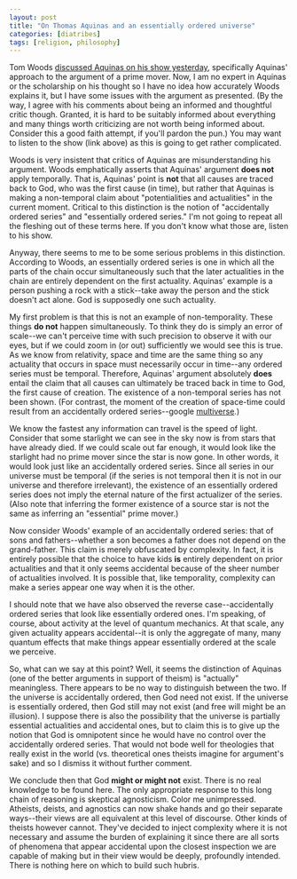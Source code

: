 ```yaml
---
layout: post
title: "On Thomas Aquinas and an essentially ordered universe"
categories: [diatribes]
tags: [religion, philosophy]
---
```

Tom Woods [discussed Aquinas on his show yesterday](http://tomwoods.com/blog/no-youre-not-a-dummy-for-believing-in-god/), specifically Aquinas' approach to the argument of a prime mover. Now, I am no expert in Aquinas or the scholarship on his thought so I have no idea how accurately Woods explains it, but I have some issues with the argument as presented. (By the way, I agree with his comments about being an informed and thoughtful critic though. Granted, it is hard to be suitably informed about everything and many things worth criticizing are not worth being informed about. Consider this a good faith attempt, if you'll pardon the pun.) You may want to listen to the show (link above) as this is going to get rather complicated.

Woods is very insistent that critics of Aquinas are misunderstanding his argument. Woods emphatically asserts that Aquinas' argument **does not** apply temporally. That is, Aquinas' point is **not** that all causes are traced back to God, who was the first cause (in time), but rather that Aquinas is making a non-temporal claim about "potentialities and actualities" in the current moment. Critical to this distinction is the notion of "accidentally ordered series" and "essentially ordered series." I'm not going to repeat all the fleshing out of these terms here. If you don't know what those are, listen to his show.

Anyway, there seems to me to be some serious problems in this distinction. According to Woods, an essentially ordered series is one in which all the parts of the chain occur simultaneously such that the later actualities in the chain are entirely dependent on the first actuality. Aquinas' example is a person pushing a rock with a stick--take away the person and the stick doesn't act alone. God is supposedly one such actuality.

My first problem is that this is not an example of non-temporality. These things **do not** happen simultaneously. To think they do is simply an error of scale--we can't perceive time with such precision to observe it with our eyes, but if we could zoom in (or out) sufficiently we would see this is true. As we know from relativity, space and time are the same thing so any actuality that occurs in space must necessarily occur in time--any ordered series must be temporal. Therefore, Aquinas' argument absolutely **does** entail the claim that all causes can ultimately be traced back in time to God, the first cause of creation. The existence of a non-temporal series has not been shown. (For contrast, the moment of the creation of space-time could result from an accidentally ordered series--google [multiverse](http://www.google.com/search?q=multiverse).)

We know the fastest any information can travel is the speed of light. Consider that some starlight we can see in the sky now is from stars that have already died. If we could scale out far enough, it would look like the starlight had no prime mover since the star is now gone. In other words, it would look just like an accidentally ordered series. Since all series in our universe must be temporal (if the series is not temporal then it is not in our universe and therefore irrelevant), the existence of an essentially ordered series does not imply the eternal nature of the first actualizer of the series. (Also note that inferring the former existence of a source star is not the same as inferring an "essential" prime mover.)

Now consider Woods' example of an accidentally ordered series: that of sons and fathers--whether a son becomes a father does not depend on the grand-father. This claim is merely obfuscated by complexity. In fact, it is entirely possible that the choice to have kids **is** entirely dependent on prior actualities and that it only seems accidental because of the sheer number of actualities involved. It is possible that, like temporality, complexity can make a series appear one way when it is the other.

I should note that we have also observed the reverse case--accidentally ordered series that look like essentially ordered ones. I'm speaking, of course, about activity at the level of quantum mechanics. At that scale, any given actuality appears accidental--it is only the aggregate of many, many quantum effects that make things appear essentially ordered at the scale we perceive.

So, what can we say at this point? Well, it seems the distinction of Aquinas (one of the better arguments in support of theism) is "actually" meaningless. There appears to be no way to distinguish between the two. If the universe is accidentally ordered, then God need not exist. If the universe is essentially ordered, then God still may not exist (and free will might be an illusion). I suppose there is also the possibility that the universe is partially essential actualities and accidental ones, but to claim this is to give up the notion that God is omnipotent since he would have no control over the accidentally ordered series. That would not bode well for theologies that really exist in the world (vs. theoretical ones theists imagine for argument's sake) and so I dismiss it without further comment.

We conclude then that God **might or might not** exist. There is no real knowledge to be found here. The only appropriate response to this long chain of reasoning is skeptical agnosticism. Color me unimpressed. Atheists, deists, and agnostics can now shake hands and go their separate ways--their views are all equivalent at this level of discourse. Other kinds of theists however cannot. They've decided to inject complexity where it is not necessary and assume the burden of explaining it since there are all sorts of phenomena that appear accidental upon the closest inspection we are capable of making but in their view would be deeply, profoundly intended. There is nothing here on which to build such hubris.
